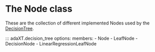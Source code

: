 # The Node class

These are the collection of different implemented Nodes used by the
[DecisionTree](DecisionTree.md).

::: adaXT.decision_tree
    options:
      members:
        - Node
        - LeafNode 
        - DecisionNode
        - LinearRegressionLeafNode
